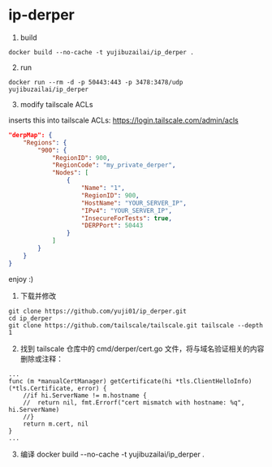 # ip-derper

1. build

```
docker build --no-cache -t yujibuzailai/ip_derper .
```

2. run

```
docker run --rm -d -p 50443:443 -p 3478:3478/udp yujibuzailai/ip_derper
```

3. modify tailscale ACLs

inserts this into tailscale ACLs: https://login.tailscale.com/admin/acls
```json
"derpMap": {
    "Regions": {
        "900": {
            "RegionID": 900,
            "RegionCode": "my_private_derper",
            "Nodes": [
                {
                    "Name": "1",
                    "RegionID": 900,
                    "HostName": "YOUR_SERVER_IP",
                    "IPv4": "YOUR_SERVER_IP",
                    "InsecureForTests": true,
                    "DERPPort": 50443
                }
            ]
        }
    }
}
```

enjoy :)

1. 下载并修改
```
git clone https://github.com/yuji01/ip_derper.git
cd ip_derper
git clone https://github.com/tailscale/tailscale.git tailscale --depth 1
```
2. 找到 tailscale 仓库中的 cmd/derper/cert.go 文件，将与域名验证相关的内容删除或注释：

```
...
func (m *manualCertManager) getCertificate(hi *tls.ClientHelloInfo) (*tls.Certificate, error) {
	//if hi.ServerName != m.hostname {
	//	return nil, fmt.Errorf("cert mismatch with hostname: %q", hi.ServerName)
	//}
	return m.cert, nil
}
...
```
3. 编译
docker build --no-cache -t yujibuzailai/ip_derper .

